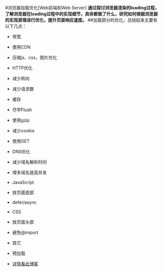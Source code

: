 #浏览器加载优化[Web前端和Web Server]
**通过探讨浏览器渲染的loading过程，了解浏览器在loading过程中的实现细节，具体都做了什么，研究如何根据浏览器的实现原理进行优化，提升页面响应速度。**
##加载部分的优化，总结起来主要有以下几点：
* 带宽
 * 使用CDN
 * 压缩js、css，图片优化
* HTTP优化
 * 减少转向
 * 减少请求数
 * 缓存
 * 尽早Flush
 * 使用gzip
 * 减少cookie
 * 使用GET
* DNS优化
 * 减少域名解析时间
 * 增多域名提高并发
* JavaScript
 * 放页面底部
 * defer/async
* CSS
 * 放页面头部
 * 避免@import
* 其它
 * 预加载 

* [详情看此博客](http://blog.csdn.net/it_man/article/details/12843295)
  
